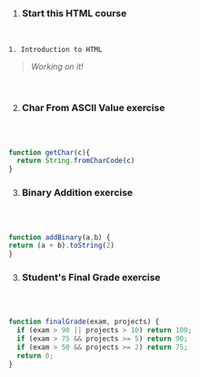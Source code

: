 <br>

1. ### Start this HTML course

<br>

    1. Introduction to HTML


>*Working on it!*

<br>

2. ### Char From ASCII Value exercise

<br>

```JavaScript

function getChar(c){
  return String.fromCharCode(c)
}
```

3. ### Binary Addition exercise

<br>

```JavaScript

function addBinary(a,b) {
return (a + b).toString(2)
}
```

3. ### Student's Final Grade exercise

<br>

```JavaScript

function finalGrade(exam, projects) {
  if (exam > 90 || projects > 10) return 100;
  if (exam > 75 && projects >= 5) return 90;
  if (exam > 50 && projects >= 2) return 75;
  return 0;
}
```